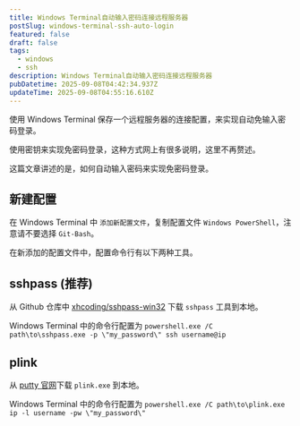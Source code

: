 ```yaml
---
title: Windows Terminal自动输入密码连接远程服务器
postSlug: windows-terminal-ssh-auto-login
featured: false
draft: false
tags:
  - windows
  - ssh
description: Windows Terminal自动输入密码连接远程服务器
pubDatetime: 2025-09-08T04:42:34.937Z
updateTime: 2025-09-08T04:55:16.610Z
---
```


使用 Windows Terminal 保存一个远程服务器的连接配置，来实现自动免输入密码登录。

使用密钥来实现免密码登录，这种方式网上有很多说明，这里不再赘述。

这篇文章讲述的是，如何自动输入密码来实现免密码登录。

## 新建配置

在 Windows Terminal 中 `添加新配置文件`，复制配置文件 `Windows PowerShell`，注意请不要选择 `Git-Bash`。

在新添加的配置文件中，配置命令行有以下两种工具。

## sshpass (推荐)

从 Github 仓库中 [xhcoding/sshpass-win32](https://github.com/xhcoding/sshpass-win32) 下载 `sshpass` 工具到本地。

Windows Terminal 中的命令行配置为 `powershell.exe /C path\to\sshpass.exe -p \"my_password\" ssh username@ip`

## plink

从 [putty 官网](https://www.chiark.greenend.org.uk/~sgtatham/putty/latest.html)下载 `plink.exe` 到本地。

Windows Terminal 中的命令行配置为 `powershell.exe /C path\to\plink.exe ip -l username -pw \"my_password\"`
